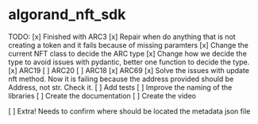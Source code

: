 # algorand_nft_sdk

TODO:
[x] Finished with ARC3
[x] Repair when do anything that is not creating a token and it fails because
 of missing paramters
[x] Change the current NFT class to decide the ARC type
[x] Change how we decide the type to avoid issues with pydantic, better one function to decide the type.
[x] ARC19
[ ] ARC20
[ ] ARC18
[x] ARC69
[x] Solve the issues with update nft method. Now it is failing because the address provided
should be Address, not str. Check it.
[ ] Add tests
[ ] Improve the naming of the libraries
[ ] Create the documentation
[ ] Create the video

[ ] Extra! Needs to confirm where should be located the metadata json file
